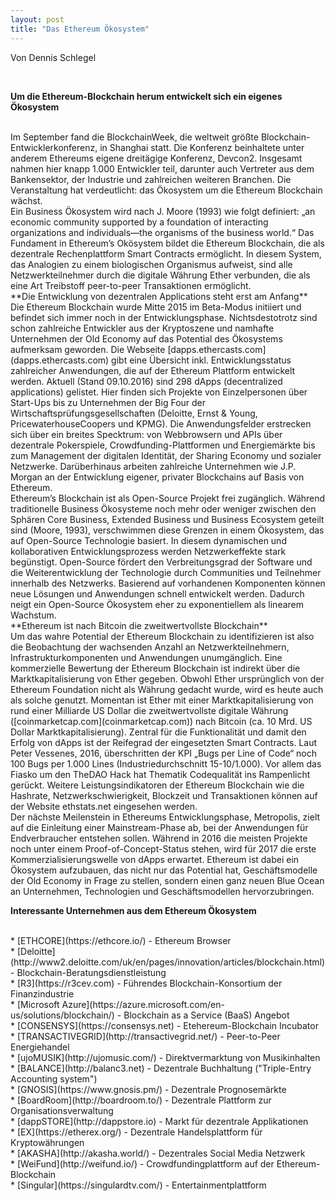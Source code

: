 ```yaml
---
layout: post
title: "Das Ethereum Ökosystem"
---
```


Von Dennis Schlegel

<br>

**Um die Ethereum-Blockchain herum entwickelt sich ein eigenes Ökosystem**

<br>
Im September fand die BlockchainWeek, die weltweit größte Blockchain-Entwicklerkonferenz, in Shanghai statt. Die Konferenz beinhaltete unter anderem Ethereums eigene dreitägige Konferenz, Devcon2. Insgesamt nahmen hier knapp 1.000 Entwickler teil, darunter auch Vertreter aus dem Bankensektor, der Industrie und zahlreichen weiteren Branchen. Die Veranstaltung hat verdeutlicht: das Ökosystem um die Ethereum Blockchain wächst.  

<br>
Ein Business Ökosystem wird nach J. Moore (1993) wie folgt definiert: „an economic community supported by a foundation of interacting organizations and individuals—the organisms of the business world.“ Das Fundament in Ethereum’s Okösystem bildet die Ethereum Blockchain, die als dezentrale Rechenplattform Smart Contracts ermöglicht. In diesem System, das Analogien zu einem biologischen Organismus aufweist, sind alle Netzwerkteilnehmer durch die digitale Währung Ether verbunden, die als eine Art Treibstoff peer-to-peer Transaktionen ermöglicht. 

<br>
**Die Entwicklung von dezentralen Applications steht erst am Anfang**

<br>
Die Ethereum Blockchain wurde Mitte 2015 im Beta-Modus initiiert und befindet sich immer noch in der Entwicklungsphase. Nichtsdestotrotz sind schon zahlreiche Entwickler aus der Kryptoszene und namhafte Unternehmen der Old Economy auf das Potential des Ökosystems aufmerksam geworden. Die Webseite [dapps.ethercasts.com](dapps.ethercasts.com) gibt eine Übersicht inkl. Entwicklungsstatus zahlreicher Anwendungen, die auf der Ethereum Plattform entwickelt werden. Aktuell (Stand 09.10.2016) sind 298 dApps (decentralized applications) gelistet. Hier finden sich Projekte von Einzelpersonen über Start-Ups bis zu Unternehmen der Big Four der Wirtschaftsprüfungsgesellschaften (Deloitte, Ernst & Young, PricewaterhouseCoopers und KPMG). Die Anwendungsfelder erstrecken sich über ein breites Specktrum: von Webbrowsern und APIs über dezentrale Pokerspiele, Crowdfunding-Plattformen und Energiemärkte bis zum Management der digitalen Identität, der Sharing Economy und sozialer Netzwerke. Darüberhinaus arbeiten zahlreiche Unternehmen wie J.P. Morgan an der Entwicklung eigener, privater Blockchains auf Basis von Ethereum.  

<br>
Ethereum’s Blockchain ist als Open-Source Projekt frei zugänglich. Während traditionelle Business Ökosysteme noch mehr oder weniger zwischen den Sphären Core Business, Extended Business und Business Ecosystem geteilt sind (Moore, 1993), verschwimmen diese Grenzen in einem Ökosystem, das auf Open-Source Technologie basiert. In diesem dynamischen und kollaborativen Entwicklungsprozess werden Netzwerkeffekte stark begünstigt. Open-Source fördert den Verbreitungsgrad der Software und die Weiterentwicklung der Technologie durch Communities und Teilnehmer innerhalb des Netzwerks. Basierend auf vorhandenen Komponenten können neue Lösungen und Anwendungen schnell entwickelt werden. Dadurch neigt ein Open-Source Ökosystem eher zu exponentiellem als linearem Wachstum.   

<br>
**Ethereum ist nach Bitcoin die zweitwertvollste Blockchain**

<br>
Um das wahre Potential der Ethereum Blockchain zu identifizieren ist also die Beobachtung der wachsenden Anzahl an Netzwerkteilnehmern, Infrastrukturkomponenten und Anwendungen unumgänglich. Eine kommerzielle Bewertung der Ethereum Blockchain ist indirekt über die Marktkapitalisierung von Ether gegeben. Obwohl Ether ursprünglich von der Ethereum Foundation nicht als Währung gedacht wurde, wird es heute auch als solche genutzt. Momentan ist Ether mit einer Marktkapitalisierung von rund einer Milliarde US Dollar die zweitwertvollste digitale Währung ([coinmarketcap.com](coinmarketcap.com)) nach Bitcoin (ca. 10 Mrd. US Dollar Marktkapitalisierung). Zentral für die Funktionalität und damit den Erfolg  von dApps ist der Reifegrad der eingesetzten Smart Contracts. Laut Peter Vessenes, 2016, überschritten der KPI „Bugs per Line of Code“ noch 100 Bugs per 1.000 Lines (Industriedurchschnitt 15-10/1.000). Vor allem das Fiasko um den TheDAO Hack hat Thematik Codequalität ins Rampenlicht gerückt. Weitere Leistungsindikatoren der Ethereum Blockchain wie die Hashrate, Netzwerkschwierigkeit, Blockzeit und Transaktionen können auf der Website ethstats.net eingesehen werden. 

<br>
Der nächste Meilenstein in Ethereums Entwicklungsphase, Metropolis, zielt auf die Einleitung einer Mainstream-Phase ab, bei der Anwendungen für Endverbraucher entstehen sollen. Während in 2016 die meisten Projekte noch unter einem Proof-of-Concept-Status stehen, wird für 2017 die erste Kommerzialisierungswelle von dApps erwartet. Ethereum ist dabei ein Ökosystem aufzubauen, das nicht nur das Potential hat, Geschäftsmodelle der Old Economy in Frage zu stellen, sondern einen ganz neuen Blue Ocean an Unternehmen, Technologien und Geschäftsmodellen hervorzubringen. 

<br>

**Interessante Unternehmen aus dem Ethereum Ökosystem**

<br>
* [ETHCORE](https://ethcore.io/) - Ethereum Browser <br>
* [Deloitte](http://www2.deloitte.com/uk/en/pages/innovation/articles/blockchain.html) - Blockchain-Beratungsdienstleistung <br>
* [R3](https://r3cev.com) - Führendes Blockchain-Konsortium der Finanzindustrie <br>
* [Microsoft Azure](https://azure.microsoft.com/en-us/solutions/blockchain/) - Blockchain as a Service (BaaS) Angebot <br>
* [CONSENSYS](https://consensys.net) - Etehereum-Blockchain Incubator <br>
* [TRANSACTIVEGRID](http://transactivegrid.net/) - Peer-to-Peer Energiehandel <br>
* [ujoMUSIK](http://ujomusic.com/) - Direktvermarktung von Musikinhalten <br>
* [BALANCE](http://balanc3.net) - Dezentrale Buchhaltung ("Triple-Entry Accounting system") <br>
* [GNOSIS](https://www.gnosis.pm/) - Dezentrale Prognosemärkte <br>
* [BoardRoom](http://boardroom.to/) - Dezentrale Plattform zur Organisationsverwaltung <br>
* [dappSTORE](http://dappstore.io) - Markt für dezentrale Applikationen <br>
* [EX](https://etherex.org/) - Dezentrale Handelsplattform für Kryptowährungen <br>
* [AKASHA](http://akasha.world/) - Dezentrales Social Media Netzwerk <br>
* [WeiFund](http://weifund.io/) - Crowdfundingplattform auf der Ethereum-Blockchain <br>
* [Singular](https://singulardtv.com/) - Entertainmentplattform <br>


